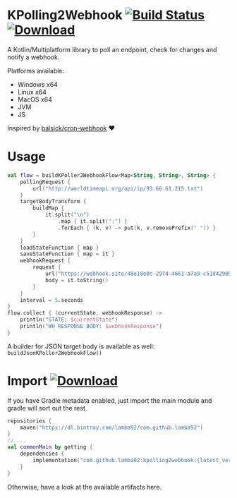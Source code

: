 # KPolling2Webhook [![Build Status](https://travis-ci.org/lamba92/kpolling2webhook.svg?branch=master)](https://travis-ci.org/lamba92/kpolling2webhook) [ ![Download](https://api.bintray.com/packages/lamba92/com.github.lamba92/kpolling2webhook/images/download.svg) ](https://bintray.com/lamba92/com.github.lamba92/kpolling2webhook/_latestVersion)

A Kotlin/Multiplatform library to poll an endpoint, check for changes and notify a webhook.

Platforms available:
 - Windows x64
 - Linux x64
 - MacOS x64
 - JVM
 - JS
 
Inspired by [balsick/cron-webhook](https://github.com/balsick/cron-webhook) ❤️

# Usage

```kotlin
val flow = buildKPoller2WebhookFlow<Map<String, String>, String> {
    pollingRequest {
        url("http://worldtimeapi.org/api/ip/93.66.61.215.txt")
    }
    targetBodyTransform {
        buildMap {
            it.split("\n")
                .map { it.split(":") }
                .forEach { (k, v) -> put(k, v.removePrefix(" ")) }
        }
    }
    loadStateFunction { map }
    saveStateFunction { map = it }
    webhookRequest {
        request {
            url("https://webhook.site/48e18e0c-297d-4661-a7a9-c51d42905d93")
            body = it.toString()
        }
    }
    interval = 5.seconds
}
flow.collect { (currentState, webhookResponse) ->
    println("STATE: $currentState")
    println("WH RESPONSE BODY: $webhookResponse")
}
```
A builder for JSON target body is available as well: `buildJsonKPoller2WebhookFlow()`

# Import [ ![Download](https://api.bintray.com/packages/lamba92/com.github.lamba92/kpolling2webhook/images/download.svg) ](https://bintray.com/lamba92/com.github.lamba92/kpolling2webhook/_latestVersion)
If you have Gradle metadata enabled, just import the main module and gradle will sort out the rest.
```kotlin
repositories {
    maven("https://dl.bintray.com/lamba92/com.github.lamba92")
}
// ...
val commonMain by getting {
    dependencies {
        implementation("com.github.lamba92:kpolling2webhook:{latest_version}")
    }
}
```
Otherwise, have a look at the available artifacts here.
